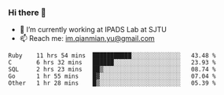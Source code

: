 ### Hi there 👋

- 🔭 I’m currently working at IPADS Lab at SJTU
- 📫 Reach me: im.qianmian.yu@gmail.com

<!--START_SECTION:waka-->
```text
Ruby    11 hrs 54 mins  ███████████░░░░░░░░░░░░░░   43.48 % 
C       6 hrs 32 mins   ██████░░░░░░░░░░░░░░░░░░░   23.93 % 
SQL     2 hrs 23 mins   ██▒░░░░░░░░░░░░░░░░░░░░░░   08.74 % 
Go      1 hr 55 mins    █▓░░░░░░░░░░░░░░░░░░░░░░░   07.04 % 
Other   1 hr 28 mins    █▒░░░░░░░░░░░░░░░░░░░░░░░   05.39 % 
```
<!--END_SECTION:waka-->

<!--
**yqmmm/yqmmm** is a ✨ _special_ ✨ repository because its `README.md` (this file) appears on your GitHub profile.

Here are some ideas to get you started:

- 🔭 I’m currently working on ...
- 🌱 I’m currently learning ...
- 👯 I’m looking to collaborate on ...
- 🤔 I’m looking for help with ...
- 💬 Ask me about ...
- 📫 How to reach me: ...
- 😄 Pronouns: ...
- ⚡ Fun fact: ...
-->
